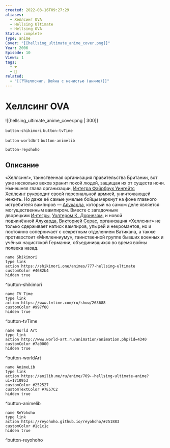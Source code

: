 ```yaml
---
created: 2022-03-16T09:27:29
aliases:
  - Хеллсинг OVA
  - Hellsing Ultimate
  - Hellsing OVA
Status: complete
Type: anime
Cover: "[[hellsing_ultimate_anime_cover.png]]"
Year: 2006
Episode: 10
Views: 1
tags:
  - ❤
  - 🔞
related:
  - "[[⛩️Хеллсинг. Война с нечистью (аниме)]]"
---
```


# Хеллсинг OVA

![[hellsing_ultimate_anime_cover.png | 300]]

`button-shikimori` `button-tvTime`

`button-worldArt` `button-animelib`

`button-reyohoho`


## Описание

«Хеллсинг», таинственная организация правительства Британии, вот уже несколько веков хранит покой людей, защищая их от существ ночи. Нынешняя глава организации, [Интегра Фэйрбрук Уингейтс Хеллсинг](https://shikimori.one/characters/603-integra-fairbrook-wingates-hellsing) руководит своей персональной армией, уничтожающей нежить. Но даже её самые умелые бойцы меркнут на фоне главного истребителя вампиров — [Алукарда](https://shikimori.one/characters/601-alucard), который на самом деле является могущественным вампиром. Вместе с загадочным дворецким [Интегры](https://shikimori.one/characters/603-integra-fairbrook-wingates-hellsing), [Уолтером К. Дорнезом](https://shikimori.one/characters/609-walter-c-dornez), и новой подчинённой [Алукарда](https://shikimori.one/characters/601-alucard), [Викторией Серас](https://shikimori.one/characters/624-seras-victoria), организация «Хеллсинг» не только сдерживает натиск вампиров, упырей и некромантов, но и постоянно соперничает с секретным отделением Ватикана, а также противостоит «Милленниуму», таинственной группе бывших военных и учёных нацистской Германии, объединившихся во время войны полвека назад.



```button
name Shikimori
type link
action https://shikimori.one/animes/777-hellsing-ultimate
customColor #4682b4
hidden true
```
^button-shikimori

```button
name TV Time
type link
action https://www.tvtime.com/ru/show/263688
customColor #997f00
hidden true
```
^button-tvTime

```button
name World Art
type link
action http://www.world-art.ru/animation/animation.php?id=4340
customColor #7a0000
hidden true
```
^button-worldArt

```button
name AnimeLib
type link
action https://anilib.me/ru/anime/709--hellsing-ultimate-anime?ui=1710953
customColor #252527
customTextColor #7E57C2
hidden true
```
^button-animelib

```button
name ReYohoho
type link
action https://reyohoho.github.io/reyohoho/#251883
customColor #1c1c1c
hidden true
```
^button-reyohoho


